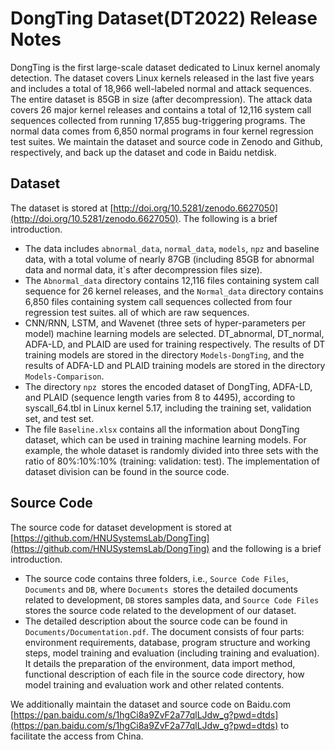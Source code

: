# DongTing Dataset(DT2022) Release Notes


DongTing is the first large-scale dataset dedicated to Linux kernel anomaly detection. The dataset covers Linux kernels released in the last five years and includes a total of 18,966 well-labeled normal and attack sequences. The entire dataset is 85GB in size (after decompression). The attack data covers 26 major kernel releases and contains a total of 12,116 system call sequences collected from running 17,855 bug-triggering programs. The normal data comes from 6,850 normal programs in four kernel regression test suites. We maintain the dataset and source code in Zenodo and Github, respectively, and back up the dataset and code in Baidu netdisk.

## Dataset

The dataset is stored at [http://doi.org/10.5281/zenodo.6627050](http://doi.org/10.5281/zenodo.6627050). The following is a brief introduction.

- The data includes `abnormal_data`, `normal_data`, `models`, `npz` and baseline data, with a total volume of nearly 87GB (including 85GB for abnormal data and normal data, it`s after decompression files size).
- The `Abnormal_data` directory contains 12,116 files containing system call sequence for 26 kernel releases, and the `Normal_data` directory contains 6,850 files containing system call sequences collected from four regression test suites. all of which are raw sequences.
- CNN/RNN, LSTM, and Wavenet (three sets of hyper-parameters per model) machine learning models are selected. DT_abnormal, DT_normal, ADFA-LD, and PLAID are used for training respectively. The results of DT training models are stored in the directory `Models-DongTing`, and the results of ADFA-LD and PLAID training models are stored in the  directory `Models-Comparison`. 
- The directory `npz `stores the encoded dataset of DongTing, ADFA-LD, and PLAID (sequence length varies from  8 to 4495), according to syscall_64.tbl in Linux kernel 5.17, including the training set, validation set, and test set.
- The file `Baseline.xlsx` contains all the information about DongTing dataset, which can be used in training machine learning models. For example, the whole dataset is  randomly divided into three sets with the ratio of 80%:10%:10% (training: validation: test). The implementation of dataset division can be found in the source code.

## Source Code

The source code for dataset development is stored at [https://github.com/HNUSystemsLab/DongTing](https://github.com/HNUSystemsLab/DongTing) and the following is a brief introduction.

- The source code contains three folders, i.e., `Source Code Files`, `Documents` and `DB`, where `Documents `stores the detailed  documents related to development, `DB` stores samples data, and `Source Code Files` stores the source code related to the development of our dataset.
- The detailed description about the source code can be found in `Documents/Documentation.pdf`. The document consists of four parts: environment requirements, database, program structure and working steps, model training and evaluation (including training and evaluation). It details the preparation of the environment, data import method, functional description of each file in the source code directory, how model training and evaluation work and other related contents.

We additionally maintain the dataset and source code on Baidu.com  [https://pan.baidu.com/s/1hgCi8a9ZvF2a77qlLJdw_g?pwd=dtds](https://pan.baidu.com/s/1hgCi8a9ZvF2a77qlLJdw_g?pwd=dtds) to facilitate the access from China.